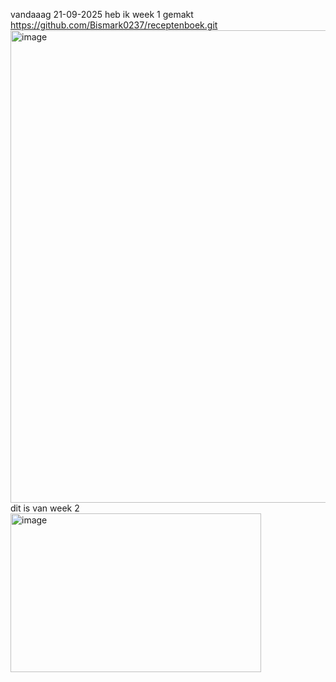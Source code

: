 vandaaag 21-09-2025 heb ik week 1 gemakt
https://github.com/Bismark0237/receptenboek.git
<img width="1417" height="756" alt="image" src="https://github.com/user-attachments/assets/405596ab-02e2-4ec7-b1b6-80ec09615417" />
dit is  van week 2
<img width="401" height="254" alt="image" src="https://github.com/user-attachments/assets/49e31ee1-9daa-43ef-9b07-053a4db5aba6" />
